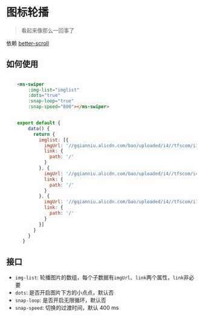 
# 图标轮播
> 看起来像那么一回事了

依赖 [better-scroll](https://github.com/ustbhuangyi/better-scroll)

## 如何使用

``` html
    
    <ms-swiper
        :img-list="imglist"
        :dots="true"
        :snap-loop="true" 
        :snap-speed="800"></ms-swiper>

```

``` javascript

    export default {
        data() {
          return {
            imglist: [{
              imgUrl: '//gqianniu.alicdn.com/bao/uploaded/i4//tfscom/i1/TB1n3rZHFXXXXX9XFXXXXXXXXXX_!!0-item_pic.jpg_320x320q60.jpg',
              link: {
                path: '/'
              }
            }, {
              imgUrl: '//gqianniu.alicdn.com/bao/uploaded/i4//tfscom/i4/TB10rkPGVXXXXXGapXXXXXXXXXX_!!0-item_pic.jpg_320x320q60.jpg',
              link: {
                path: '/'
              }
            }, {
              imgUrl: '//gqianniu.alicdn.com/bao/uploaded/i4//tfscom/i1/TB1kQI3HpXXXXbSXFXXXXXXXXXX_!!0-item_pic.jpg_320x320q60.jpg',
              link: {
                path: '/'
              }
            }]
          }
        }
      }

```

## 接口

* `img-list`: 轮播图片的数组，每个子数据有`imgUrl`、`link`两个属性，`link`非必要
* `dots`: 是否开启图片下方的小点点，默认否
* `snap-loop`: 是否开启无限循环，默认否
* `snap-speed`: 切换的过渡时间，默认 400 ms

